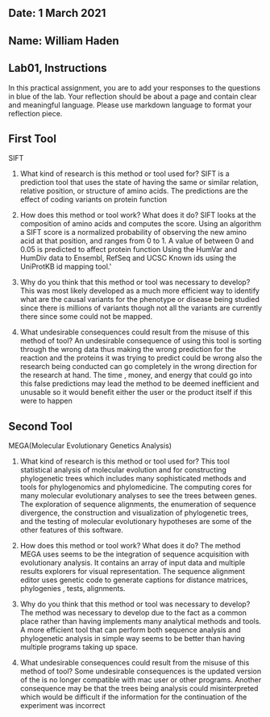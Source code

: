 ## Date: 1 March 2021

## Name: William Haden

## Lab01, Instructions

In this practical assignment, you are to add your responses to the questions in
blue of the lab. Your reflection should be about a page and contain clear and
meaningful language. Please use markdown language to format your reflection
 piece.

## First Tool

 SIFT
 1. What kind of research is this method or tool used for?
 SIFT is a prediction tool that uses the  state of having the same or
 similar relation, relative position, or structure of amino acids. The
 predictions are the effect of coding variants on protein function  

 2. How does this method or tool work? What does it do?
 SIFT looks at the composition of amino acids and computes the score. Using an
 algorithm a SIFT score is a normalized probability of observing the new amino
 acid at that position, and ranges from 0 to 1. A value of between 0 and 0.05
 is predicted to affect protein function Using the HumVar and HumDiv data to
 Ensembl, RefSeq and UCSC Known ids using the UniProtKB id mapping tool.'

 3. Why do you think that this method or tool was necessary to develop?
 This was most likely developed as a much more efficient way to identify what
 are the causal variants for the phenotype or disease being studied since there
 is millions of variants though not all the variants are currently there since
 some could not  be mapped.  

 4. What undesirable consequences could result from the misuse of this method
 of tool?
 An undesirable consequence of using this tool is sorting through the wrong data
thus making the wrong prediction for the reaction and the proteins it was trying
to predict could be wrong  also the research being conducted can go completely
  in the wrong direction for the research at hand. The time , money, and energy
  that could go into this false predictions may lead the method to be deemed
  inefficient and unusable so it would benefit either the user or the product
  itself if this were to happen


##   Second Tool

  MEGA(Molecular Evolutionary Genetics Analysis)
 1. What kind of research is this method or tool used for?
  This tool statistical analysis of molecular evolution and for constructing
 phylogenetic trees which includes many sophisticated methods and tools for
 phylogenomics and phylomedicine. The computing cores for many molecular
 evolutionary analyses to see the trees between genes. The exploration of
 sequence alignments, the enumeration of sequence divergence, the construction
 and visualization of phylogenetic trees, and the testing of
 molecular evolutionary hypotheses are some of the other features of this
 software.

 2. How does this method or tool work? What does it do?
 The method MEGA uses seems to be the integration of sequence
acquisition with evolutionary analysis. It contains an array of input data and
multiple results explorers for visual representation. The sequence alignment
editor uses genetic code to generate captions for distance matrices, phylogenies
, tests, alignments.

 3. Why do you think that this method or tool was necessary to develop?
 The method was necessary to develop  due to the fact as a common place rather
 than having implements many analytical methods and tools. A more  efficient
 tool that can perform both sequence analysis and phylogenetic analysis in
 simple way seems to be better than having multiple programs taking up space.

 4. What undesirable consequences could result from the misuse of this method
 of tool?
 Some undesirable consequences is the updated version of the is no longer
 compatible with mac user or other programs. Another consequence may be that the
 trees being analysis could misinterpreted which would be difficult if the
 information for the continuation of the experiment was incorrect   
